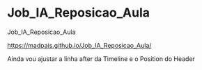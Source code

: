 # Job_IA_Reposicao_Aula
 Job_IA_Reposicao_Aula
 
https://madpais.github.io/Job_IA_Reposicao_Aula/

Ainda vou ajustar a linha after da Timeline e o Position do Header
